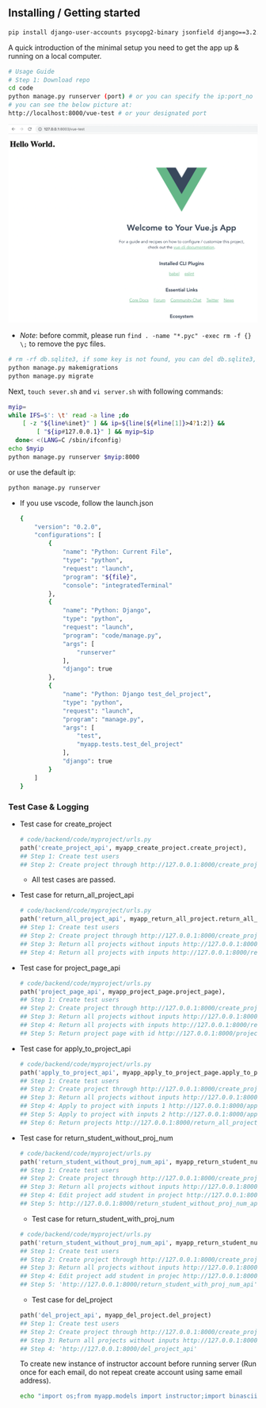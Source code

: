 ## Installing / Getting started
```bash
pip install django-user-accounts psycopg2-binary jsonfield django==3.2.7
```
A quick introduction of the minimal setup you need to get the app up & running on a local computer. 

```bash
# Usage Guide
# Step 1: Download repo
cd code
python manage.py runserver (port) # or you can specify the ip:port_no
# you can see the below picture at:
http://localhost:8000/vue-test # or your designated port
```
![image](helloworld.png)

- *Note*: before commit, please run `find . -name "*.pyc" -exec rm -f {} \;` to remove the pyc files.

```bash
# rm -rf db.sqlite3, if some key is not found, you can del db.sqlite3, otherwise no need
python manage.py makemigrations
python manage.py migrate
```

Next, `touch sever.sh` and `vi server.sh` with following commands:
```bash
myip=
while IFS=$': \t' read -a line ;do
    [ -z "${line%inet}" ] && ip=${line[${#line[1]}>4?1:2]} &&
        [ "${ip#127.0.0.1}" ] && myip=$ip
  done< <(LANG=C /sbin/ifconfig)
echo $myip
python manage.py runserver $myip:8000
```
or use the default ip:
```bash
python manage.py runserver
```

- If you use vscode, follow the launch.json
  ```bash
  {
      "version": "0.2.0",
      "configurations": [
          {
              "name": "Python: Current File",
              "type": "python",
              "request": "launch",
              "program": "${file}",
              "console": "integratedTerminal"
          },
          {
              "name": "Python: Django",
              "type": "python",
              "request": "launch",
              "program": "code/manage.py",
              "args": [
                  "runserver"
              ],
              "django": true
          },
          {
              "name": "Python: Django test_del_project",
              "type": "python",
              "request": "launch",
              "program": "manage.py",
              "args": [
                  "test",
                  "myapp.tests.test_del_project"
              ],
              "django": true
          }
      ]
  }
  ```

### Test Case & Logging
- Test case for create_project
  ```python
  # code/backend/code/myproject/urls.py
  path('create_project_api', myapp_create_project.create_project),
  ## Step 1: Create test users
  ## Step 2: Create project through http://127.0.0.1:8000/create_project_api
  ```
  - All test cases are passed.
- Test case for return_all_project_api
  ```python
  # code/backend/code/myproject/urls.py
  path('return_all_project_api', myapp_return_all_project.return_all_project),
  ## Step 1: Create test users
  ## Step 2: Create project through http://127.0.0.1:8000/create_project_api
  ## Step 3: Return all projects without inputs http://127.0.0.1:8000/return_all_project_api
  ## Step 4: Return all projects with inputs http://127.0.0.1:8000/return_all_project_api
  ```
- Test case for project_page_api
  ```python
  # code/backend/code/myproject/urls.py
  path('project_page_api', myapp_project_page.project_page),
  ## Step 1: Create test users
  ## Step 2: Create project through http://127.0.0.1:8000/create_project_api
  ## Step 3: Return all projects without inputs http://127.0.0.1:8000/return_all_project_api
  ## Step 4: Return all projects with inputs http://127.0.0.1:8000/return_all_project_api
  ## Step 5: Return project page with id http://127.0.0.1:8000/project_page_api
  ```
- Test case for apply_to_project_api
  ```python
  # code/backend/code/myproject/urls.py
  path('apply_to_project_api', myapp_apply_to_project_page.apply_to_project),
  ## Step 1: Create test users
  ## Step 2: Create project through http://127.0.0.1:8000/create_project_api
  ## Step 3: Return all projects without inputs http://127.0.0.1:8000/return_all_project_api
  ## Step 4: Apply to project with inputs 1 http://127.0.0.1:8000/apply_to_project_api
  ## Step 5: Apply to project with inputs 2 http://127.0.0.1:8000/apply_to_project_api
  ## Step 6: Return projects http://127.0.0.1:8000/return_all_project_api
  ```
- Test case for return_student_without_proj_num
  ```python
  # code/backend/code/myproject/urls.py
  path('return_student_without_proj_num_api', myapp_return_student_num.return_student_without_proj_num),
  ## Step 1: Create test users
  ## Step 2: Create project through http://127.0.0.1:8000/create_project_api
  ## Step 3: Return all projects without inputs http://127.0.0.1:8000/return_all_project_api
  ## Step 4: Edit project add student in project http://127.0.0.1:8000/project_page_edit_api
  ## Step 5: http://127.0.0.1:8000/return_student_without_proj_num_api
  ```

  - Test case for return_student_with_proj_num
  ```python
  # code/backend/code/myproject/urls.py
  path('return_student_without_proj_num_api', myapp_return_student_num.return_student_with_proj_num),
  ## Step 1: Create test users
  ## Step 2: Create project through http://127.0.0.1:8000/create_project_api
  ## Step 3: Return all projects without inputs http://127.0.0.1:8000/return_all_project_api
  ## Step 4: Edit project add student in projec http://127.0.0.1:8000/project_page_edit_api
  ## Step 5: 'http://127.0.0.1:8000/return_student_with_proj_num_api'
  ```

  - Test case for del_project
  ```python
  path('del_project_api', myapp_del_project.del_project)
  ## Step 1: Create test users
  ## Step 2: Create project through http://127.0.0.1:8000/create_project_api
  ## Step 3: Return all projects without inputs http://127.0.0.1:8000/return_all_project_api
  ## Step 4: 'http://127.0.0.1:8000/del_project_api'
  ```
  
  To create new instance of instructor account before running server (Run once for each email, do not repeat create account using same email address).
  ```bash
  echo "import os;from myapp.models import instructor;import binascii; ins = instructor.objects.get_or_create(name='Instructor', avatar='tiger', type=1, password='123456', defaults={'email':'admin@jhu.edu'}, uid=binascii.hexlify(os.urandom(20)).decode())" | python manage.py shell
  ```
